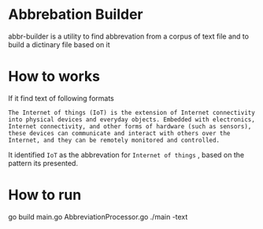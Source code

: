 # Abbrebation Builder
abbr-builder is a utility to find abbrevation from a corpus of text file and to build a dictinary file based on it

# How to works
If it find text of following formats 
```
The Internet of things (IoT) is the extension of Internet connectivity into physical devices and everyday objects. Embedded with electronics, Internet connectivity, and other forms of hardware (such as sensors), these devices can communicate and interact with others over the Internet, and they can be remotely monitored and controlled.
```
It identified `IoT` as the abbrevation for `Internet of things` , based on the pattern its presented.

# How to run
go build main.go  AbbreviationProcessor.go
./main -text <text file>
